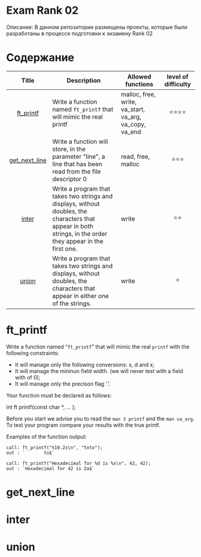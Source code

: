 # Exam Rank 02 #

Описание: В данном репозитории размещены проекты, которые были разработаны в процессе подготовки к экзамену Rank 02


# Содержание #

| Title | Description | Allowed functions | level of difficulty |
|:-----:|-------------|-------------------|:-------------------:|
| [ft_printf](#ft_printf) | Write a function named `ft_printf` that will mimic the real printf | malloc, free, write, va_start, va_arg, va_copy, va_end |:star::star::star::star:|
| [get_next_line](#get_next_line) |Write a function will store, in the parameter "line", a line that has been read from the file descriptor 0|read, free, malloc|:star::star::star:|
| [inter](#inter) |Write a program that takes two strings and displays, without doubles, the characters that appear in both strings, in the order they appear in the first one.|write|:star::star:|
| [union](#union) |Write a program that takes two strings and displays, without doubles, the characters that appear in either one of the strings.|write|:star:|

# ft_printf #

Write a function named “`ft_printf`” that will mimic the real `printf` with the following constraints:

- It will manage only the following conversions: s, d and x;
- It will manage the mininun field width. (we will never test with a field with of 0);
- It will manage only the precison flag '.'.

Your function must be declared as follows:

int ft printf(const char *, ... );

Before you start we advise you to read the `man 3 printf` and the `man va_arg`.
To test your program compare your results with the true printf.

Examples of the function output:

	call: ft_printf("%10.2s\n", "toto");
	out : `       to$`

	call: ft_printf("Hexadecimal for %d is %x\n", 42, 42);
	out : `Hexadecimal for 42 is 2a$`

# get_next_line #



# inter #



# union #


